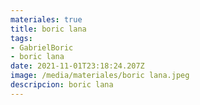 ```yaml
---
materiales: true
title: boric lana
tags:
- GabrielBoric
- boric lana
date: 2021-11-01T23:18:24.207Z
image: /media/materiales/boric lana.jpeg
descripcion: boric lana
---
```


